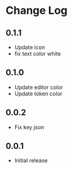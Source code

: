 # Change Log

## 0.1.1

- Update icon
- fix text color white

## 0.1.0

- Update editor color
- Update token color

## 0.0.2

- Fix key json

## 0.0.1

- Initial release

